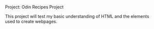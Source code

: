 Project: Odin Recipes Project

This project will test my basic understanding of HTML and the elements used to create webpages.